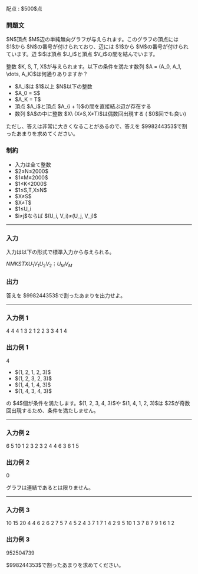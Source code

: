 
<div>

<span>

<span>

<p>
配点 : $500$点
</p>

<div>

<section>

### **問題文**

<p>
$N$頂点 $M$辺の単純無向グラフが与えられます。このグラフの頂点には $1$から $N$の番号が付けられており、辺には $1$から $M$の番号が付けられています。辺 $i$は頂点 $U_i$と頂点 $V_i$の間を結んでいます。
</p>

<p>
整数 $K, S, T, X$が与えられます。以下の条件を満たす数列 $A = (A_0, A_1, \dots, A_K)$は何通りありますか？
</p>

<ul>

<li>
$A_i$は $1$以上 $N$以下の整数
</li>

<li>
$A_0 = S$
</li>

<li>
$A_K = T$
</li>

<li>
頂点 $A_i$と頂点 $A_{i + 1}$の間を直接結ぶ辺が存在する
</li>

<li>
数列 $A$の中に整数 $X\ (X≠S,X≠T)$は偶数回出現する ( $0$回でも良い)
</li>

</ul>

<p>
ただし、答えは非常に大きくなることがあるので、答えを $998244353$で割ったあまりを求めてください。
</p>

</section>

</div>

<div>

<section>

### **制約**

<ul>

<li>
入力は全て整数
</li>

<li>
$2≤N≤2000$
</li>

<li>
$1≤M≤2000$
</li>

<li>
$1≤K≤2000$
</li>

<li>
$1≤S,T,X≤N$
</li>

<li>
$X≠S$
</li>

<li>
$X≠T$
</li>

<li>
$1≤U_i<V_i≤N$
</li>

<li>
$i≠j$ならば $(U_i, V_i)≠(U_j, V_j)$
</li>

</ul>

</section>

</div>

---

<div>

<div>

<section>

### **入力**

<p>
入力は以下の形式で標準入力から与えられる。
</p>

<div>

$N$$M$$K$$S$$T$$X$$U_1$$V_1$$U_2$$V_2$$\vdots$$U_M$$V_M$
</div>

</section>

</div>

<div>

<section>

### **出力**

<p>
答えを $998244353$で割ったあまりを出力せよ。
</p>

</section>

</div>

</div>

---

<div>

<section>

### **入力例 1**

<div>

4 4 4 1 3 2
1 2
2 3
3 4
1 4

</div>

</section>

</div>

<div>

<section>

### **出力例 1**

<div>

4

</div>

<ul>

<li>
$(1, 2, 1, 2, 3)$
</li>

<li>
$(1, 2, 3, 2, 3)$
</li>

<li>
$(1, 4, 1, 4, 3)$
</li>

<li>
$(1, 4, 3, 4, 3)$
</li>

</ul>

<p>
の $4$個が条件を満たします。$(1, 2, 3, 4, 3)$や $(1, 4, 1, 2, 3)$は $2$が奇数回出現するため、条件を満たしません。
</p>

</section>

</div>

---

<div>

<section>

### **入力例 2**

<div>

6 5 10 1 2 3
2 3
2 4
4 6
3 6
1 5

</div>

</section>

</div>

<div>

<section>

### **出力例 2**

<div>

0

</div>

<p>
グラフは連結であるとは限りません。
</p>

</section>

</div>

---

<div>

<section>

### **入力例 3**

<div>

10 15 20 4 4 6
2 6
2 7
5 7
4 5
2 4
3 7
1 7
1 4
2 9
5 10
1 3
7 8
7 9
1 6
1 2

</div>

</section>

</div>

<div>

<section>

### **出力例 3**

<div>

952504739

</div>

<p>
$998244353$で割ったあまりを求めてください。
</p>

</section>

</div>

</span>

</span>

</div>
